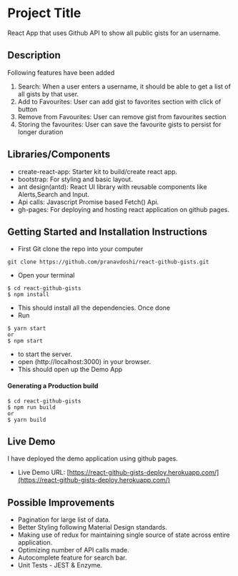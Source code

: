 # Project Title

React App that uses Github API to show all public gists for an username.

## Description

Following features have been added

1. Search: When a user enters a username, it should be able to get a list of all gists by that user.
2. Add to Favourites: User can add gist to favorites section with click of button
3. Remove from Favourites: User can remove gist from favourites section
4. Storing the favourites: User can save the favourite gists to persist for longer duration

## Libraries/Components

- create-react-app: Starter kit to build/create react app.
- bootstrap: For styling and basic layout.
- ant design(antd): React UI library with reusable components like Alerts,Search and Input.
- Api calls: Javascript Promise based Fetch() Api.
- gh-pages: For deploying and hosting react application on github pages.

## Getting Started and Installation Instructions

- First Git clone the repo into your computer

```
git clone https://github.com/pranavdoshi/react-github-gists.git
```

- Open your terminal

```
$ cd react-github-gists
$ npm install
```

- This should install all the dependencies. Once done
- Run

```
$ yarn start
or
$ npm start
```

- to start the server.
- open (http://localhost:3000) in your browser.
- This should open up the Demo App

#### Generating a Production build

```
$ cd react-github-gists
$ npm run build
or
$ yarn build
```

## Live Demo

I have deployed the demo application using github pages.

- Live Demo URL: [https://react-github-gists-deploy.herokuapp.com/](https://react-github-gists-deploy.herokuapp.com/)

## Possible Improvements

- Pagination for large list of data.
- Better Styling following Material Design standards.
- Making use of redux for maintaining single source of state across entire application.
- Optimizing number of API calls made.
- Autocomplete feature for search bar.
- Unit Tests - JEST & Enzyme.
